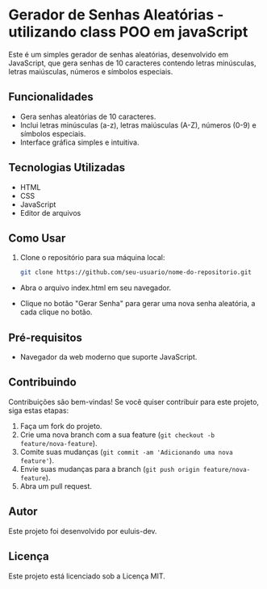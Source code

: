 # Gerador de Senhas Aleatórias - utilizando class POO em javaScript

Este é um simples gerador de senhas aleatórias, desenvolvido em JavaScript, que gera senhas de 10 caracteres contendo letras minúsculas, letras maiúsculas, números e símbolos especiais.

## Funcionalidades

- Gera senhas aleatórias de 10 caracteres.
- Inclui letras minúsculas (a-z), letras maiúsculas (A-Z), números (0-9) e símbolos especiais.
- Interface gráfica simples e intuitiva.

## Tecnologias Utilizadas

- HTML
- CSS
- JavaScript
- Editor de arquivos 

## Como Usar

1. Clone o repositório para sua máquina local:

   ```bash
   git clone https://github.com/seu-usuario/nome-do-repositorio.git

- Abra o arquivo index.html em seu navegador.

- Clique no botão "Gerar Senha" para gerar uma nova senha aleatória, a cada clique no botão.

## Pré-requisitos
- Navegador da web moderno que suporte JavaScript.

## Contribuindo
Contribuições são bem-vindas! Se você quiser contribuir para este projeto, siga estas etapas:

1. Faça um fork do projeto.
2. Crie uma nova branch com a sua feature (`git checkout -b feature/nova-feature`).
3. Comite suas mudanças (`git commit -am 'Adicionando uma nova feature'`).
4. Envie suas mudanças para a branch (`git push origin feature/nova-feature`).
5. Abra um pull request.

## Autor
Este projeto foi desenvolvido por euluis-dev.

## Licença
Este projeto está licenciado sob a Licença MIT.


